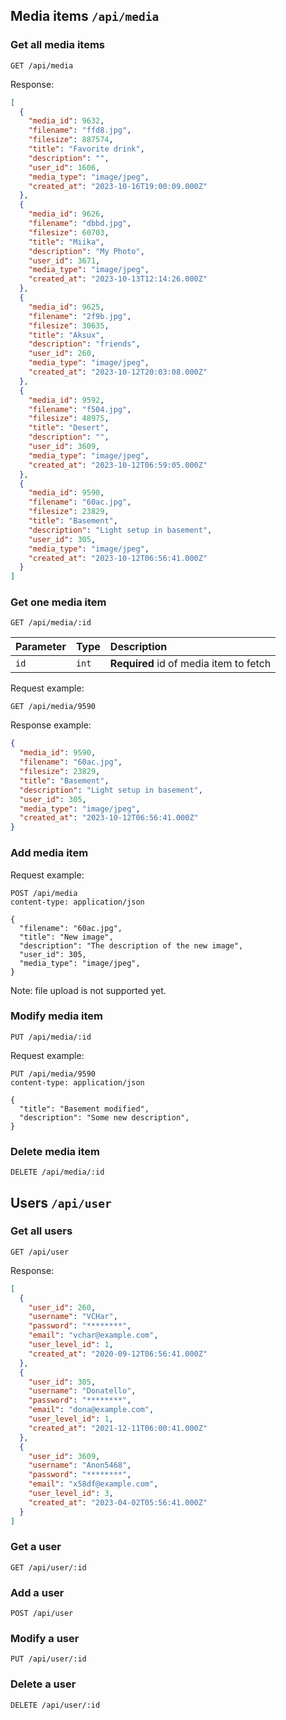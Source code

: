 ## Media items `/api/media`

### Get all media items

```http
GET /api/media
```

Response:

```json
[
  {
    "media_id": 9632,
    "filename": "ffd8.jpg",
    "filesize": 887574,
    "title": "Favorite drink",
    "description": "",
    "user_id": 1606,
    "media_type": "image/jpeg",
    "created_at": "2023-10-16T19:00:09.000Z"
  },
  {
    "media_id": 9626,
    "filename": "dbbd.jpg",
    "filesize": 60703,
    "title": "Miika",
    "description": "My Photo",
    "user_id": 3671,
    "media_type": "image/jpeg",
    "created_at": "2023-10-13T12:14:26.000Z"
  },
  {
    "media_id": 9625,
    "filename": "2f9b.jpg",
    "filesize": 30635,
    "title": "Aksux",
    "description": "friends",
    "user_id": 260,
    "media_type": "image/jpeg",
    "created_at": "2023-10-12T20:03:08.000Z"
  },
  {
    "media_id": 9592,
    "filename": "f504.jpg",
    "filesize": 48975,
    "title": "Desert",
    "description": "",
    "user_id": 3609,
    "media_type": "image/jpeg",
    "created_at": "2023-10-12T06:59:05.000Z"
  },
  {
    "media_id": 9590,
    "filename": "60ac.jpg",
    "filesize": 23829,
    "title": "Basement",
    "description": "Light setup in basement",
    "user_id": 305,
    "media_type": "image/jpeg",
    "created_at": "2023-10-12T06:56:41.000Z"
  }
]
```

### Get one media item

```http
GET /api/media/:id
```

| Parameter | Type     | Description                       |
| :-------- | :------- | :-------------------------------- |
| `id`      | `int` | **Required** id of media item to fetch |

Request example:

```http
GET /api/media/9590
```

Response example:

```json
{
  "media_id": 9590,
  "filename": "60ac.jpg",
  "filesize": 23829,
  "title": "Basement",
  "description": "Light setup in basement",
  "user_id": 305,
  "media_type": "image/jpeg",
  "created_at": "2023-10-12T06:56:41.000Z"
}
```

### Add media item

Request example:

```http
POST /api/media
content-type: application/json

{
  "filename": "60ac.jpg",
  "title": "New image",
  "description": "The description of the new image",
  "user_id": 305,
  "media_type": "image/jpeg",
}
```

Note: file upload is not supported yet.

### Modify media item

```http
PUT /api/media/:id
```

Request example:

```http
PUT /api/media/9590
content-type: application/json

{
  "title": "Basement modified",
  "description": "Some new description",
}
```

### Delete media item

```http
DELETE /api/media/:id
```

## Users `/api/user`

### Get all users

```http
GET /api/user
```

Response:

```json
[
  {
    "user_id": 260,
    "username": "VCHar",
    "password": "********",
    "email": "vchar@example.com",
    "user_level_id": 1,
    "created_at": "2020-09-12T06:56:41.000Z"
  },
  {
    "user_id": 305,
    "username": "Donatello",
    "password": "********",
    "email": "dona@example.com",
    "user_level_id": 1,
    "created_at": "2021-12-11T06:00:41.000Z"
  },
  {
    "user_id": 3609,
    "username": "Anon5468",
    "password": "********",
    "email": "x58df@example.com",
    "user_level_id": 3,
    "created_at": "2023-04-02T05:56:41.000Z"
  }
]
```

### Get a user

```http
GET /api/user/:id
```

### Add a user

```http
POST /api/user
```

### Modify a user

```http
PUT /api/user/:id
```

### Delete a user

```http
DELETE /api/user/:id
```

